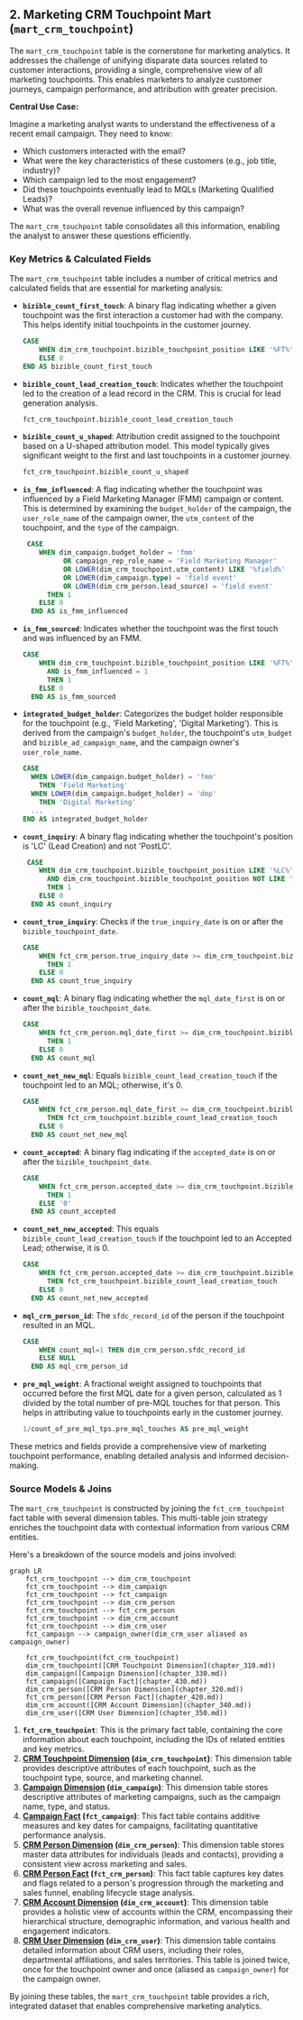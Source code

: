 ## 2. Marketing CRM Touchpoint Mart (`mart_crm_touchpoint`)

The `mart_crm_touchpoint` table is the cornerstone for marketing analytics. It addresses the challenge of unifying disparate data sources related to customer interactions, providing a single, comprehensive view of all marketing touchpoints. This enables marketers to analyze customer journeys, campaign performance, and attribution with greater precision.

**Central Use Case:**

Imagine a marketing analyst wants to understand the effectiveness of a recent email campaign. They need to know:

*   Which customers interacted with the email?
*   What were the key characteristics of these customers (e.g., job title, industry)?
*   Which campaign led to the most engagement?
*   Did these touchpoints eventually lead to MQLs (Marketing Qualified Leads)?
*   What was the overall revenue influenced by this campaign?

The `mart_crm_touchpoint` table consolidates all this information, enabling the analyst to answer these questions efficiently.

### Key Metrics & Calculated Fields

The `mart_crm_touchpoint` table includes a number of critical metrics and calculated fields that are essential for marketing analysis:

*   **`bizible_count_first_touch`**: A binary flag indicating whether a given touchpoint was the first interaction a customer had with the company. This helps identify initial touchpoints in the customer journey.
    ```sql
    CASE
        WHEN dim_crm_touchpoint.bizible_touchpoint_position LIKE '%FT%' THEN 1
        ELSE 0
    END AS bizible_count_first_touch
    ```

*   **`bizible_count_lead_creation_touch`**: Indicates whether the touchpoint led to the creation of a lead record in the CRM. This is crucial for lead generation analysis.
    ```sql
    fct_crm_touchpoint.bizible_count_lead_creation_touch
    ```

*   **`bizible_count_u_shaped`**: Attribution credit assigned to the touchpoint based on a U-shaped attribution model. This model typically gives significant weight to the first and last touchpoints in a customer journey.
    ```sql
    fct_crm_touchpoint.bizible_count_u_shaped
    ```

*   **`is_fmm_influenced`**: A flag indicating whether the touchpoint was influenced by a Field Marketing Manager (FMM) campaign or content. This is determined by examining the `budget_holder` of the campaign, the `user_role_name` of the campaign owner, the `utm_content` of the touchpoint, and the `type` of the campaign.
    ```sql
     CASE
        WHEN dim_campaign.budget_holder = 'fmm'
              OR campaign_rep_role_name = 'Field Marketing Manager'
              OR LOWER(dim_crm_touchpoint.utm_content) LIKE '%field%'
              OR LOWER(dim_campaign.type) = 'field event'
              OR LOWER(dim_crm_person.lead_source) = 'field event'
          THEN 1
        ELSE 0
      END AS is_fmm_influenced
    ```

*   **`is_fmm_sourced`**: Indicates whether the touchpoint was the first touch and was influenced by an FMM.
    ```sql
    CASE
        WHEN dim_crm_touchpoint.bizible_touchpoint_position LIKE '%FT%'
          AND is_fmm_influenced = 1
          THEN 1
        ELSE 0
      END AS is_fmm_sourced
    ```

*   **`integrated_budget_holder`**: Categorizes the budget holder responsible for the touchpoint (e.g., 'Field Marketing', 'Digital Marketing'). This is derived from the campaign's `budget_holder`, the touchpoint's `utm_budget` and `bizible_ad_campaign_name`, and the campaign owner's `user_role_name`.
    ```sql
    CASE
      WHEN LOWER(dim_campaign.budget_holder) = 'fmm'
        THEN 'Field Marketing'
      WHEN LOWER(dim_campaign.budget_holder) = 'dmp'
        THEN 'Digital Marketing'
      ...
    END AS integrated_budget_holder
    ```

*   **`count_inquiry`**: A binary flag indicating whether the touchpoint's position is 'LC' (Lead Creation) and not 'PostLC'.
    ```sql
     CASE
        WHEN dim_crm_touchpoint.bizible_touchpoint_position LIKE '%LC%'
          AND dim_crm_touchpoint.bizible_touchpoint_position NOT LIKE '%PostLC%'
          THEN 1
        ELSE 0
      END AS count_inquiry
    ```

*   **`count_true_inquiry`**: Checks if the `true_inquiry_date` is on or after the `bizible_touchpoint_date`.
    ```sql
    CASE
        WHEN fct_crm_person.true_inquiry_date >= dim_crm_touchpoint.bizible_touchpoint_date
          THEN 1
        ELSE 0
      END AS count_true_inquiry
    ```

*   **`count_mql`**: A binary flag indicating whether the `mql_date_first` is on or after the `bizible_touchpoint_date`.
    ```sql
    CASE
        WHEN fct_crm_person.mql_date_first >= dim_crm_touchpoint.bizible_touchpoint_date
          THEN 1
        ELSE 0
      END AS count_mql
    ```

*   **`count_net_new_mql`**: Equals `bizible_count_lead_creation_touch` if the touchpoint led to an MQL; otherwise, it's 0.
    ```sql
    CASE
        WHEN fct_crm_person.mql_date_first >= dim_crm_touchpoint.bizible_touchpoint_date
          THEN fct_crm_touchpoint.bizible_count_lead_creation_touch
        ELSE 0
      END AS count_net_new_mql
    ```

*   **`count_accepted`**: A binary flag indicating if the `accepted_date` is on or after the `bizible_touchpoint_date`.
    ```sql
    CASE
        WHEN fct_crm_person.accepted_date >= dim_crm_touchpoint.bizible_touchpoint_date
          THEN 1
        ELSE '0'
      END AS count_accepted
    ```

*   **`count_net_new_accepted`**: This equals `bizible_count_lead_creation_touch` if the touchpoint led to an Accepted Lead; otherwise, it is 0.
    ```sql
    CASE
        WHEN fct_crm_person.accepted_date >= dim_crm_touchpoint.bizible_touchpoint_date
          THEN fct_crm_touchpoint.bizible_count_lead_creation_touch
        ELSE 0
      END AS count_net_new_accepted
    ```

*   **`mql_crm_person_id`**: The `sfdc_record_id` of the person if the touchpoint resulted in an MQL.
    ```sql
    CASE
        WHEN count_mql=1 THEN dim_crm_person.sfdc_record_id
        ELSE NULL
      END AS mql_crm_person_id
    ```

*   **`pre_mql_weight`**: A fractional weight assigned to touchpoints that occurred before the first MQL date for a given person, calculated as 1 divided by the total number of pre-MQL touches for that person. This helps in attributing value to touchpoints early in the customer journey.
    ```sql
    1/count_of_pre_mql_tps.pre_mql_touches AS pre_mql_weight
    ```

These metrics and fields provide a comprehensive view of marketing touchpoint performance, enabling detailed analysis and informed decision-making.

### Source Models & Joins

The `mart_crm_touchpoint` is constructed by joining the `fct_crm_touchpoint` fact table with several dimension tables. This multi-table join strategy enriches the touchpoint data with contextual information from various CRM entities.

Here's a breakdown of the source models and joins involved:

```mermaid
graph LR
    fct_crm_touchpoint --> dim_crm_touchpoint
    fct_crm_touchpoint --> dim_campaign
    fct_crm_touchpoint --> fct_campaign
    fct_crm_touchpoint --> dim_crm_person
    fct_crm_touchpoint --> fct_crm_person
    fct_crm_touchpoint --> dim_crm_account
    fct_crm_touchpoint --> dim_crm_user
    fct_campaign --> campaign_owner(dim_crm_user aliased as campaign_owner)

    fct_crm_touchpoint(fct_crm_touchpoint)
    dim_crm_touchpoint([CRM Touchpoint Dimension](chapter_310.md))
    dim_campaign([Campaign Dimension](chapter_330.md))
    fct_campaign([Campaign Fact](chapter_430.md))
    dim_crm_person([CRM Person Dimension](chapter_320.md))
    fct_crm_person([CRM Person Fact](chapter_420.md))
    dim_crm_account([CRM Account Dimension](chapter_340.md))
    dim_crm_user([CRM User Dimension](chapter_350.md))
```

1.  **`fct_crm_touchpoint`**: This is the primary fact table, containing the core information about each touchpoint, including the IDs of related entities and key metrics.
2.  **[CRM Touchpoint Dimension](chapter_310.md) (`dim_crm_touchpoint`)**: This dimension table provides descriptive attributes of each touchpoint, such as the touchpoint type, source, and marketing channel.
3.  **[Campaign Dimension](chapter_330.md) (`dim_campaign`)**: This dimension table stores descriptive attributes of marketing campaigns, such as the campaign name, type, and status.
4.  **[Campaign Fact](chapter_430.md) (`fct_campaign`)**: This fact table contains additive measures and key dates for campaigns, facilitating quantitative performance analysis.
5.  **[CRM Person Dimension](chapter_320.md) (`dim_crm_person`)**: This dimension table stores master data attributes for individuals (leads and contacts), providing a consistent view across marketing and sales.
6.  **[CRM Person Fact](chapter_420.md) (`fct_crm_person`)**: This fact table captures key dates and flags related to a person's progression through the marketing and sales funnel, enabling lifecycle stage analysis.
7.  **[CRM Account Dimension](chapter_340.md) (`dim_crm_account`)**: This dimension table provides a holistic view of accounts within the CRM, encompassing their hierarchical structure, demographic information, and various health and engagement indicators.
8.  **[CRM User Dimension](chapter_350.md) (`dim_crm_user`)**: This dimension table contains detailed information about CRM users, including their roles, departmental affiliations, and sales territories. This table is joined twice, once for the touchpoint owner and once (aliased as `campaign_owner`) for the campaign owner.

By joining these tables, the `mart_crm_touchpoint` table provides a rich, integrated dataset that enables comprehensive marketing analytics.